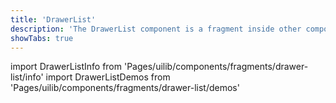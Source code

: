 ```yaml
---
title: 'DrawerList'
description: 'The DrawerList component is a fragment inside other components.'
showTabs: true
---
```


import DrawerListInfo from 'Pages/uilib/components/fragments/drawer-list/info'
import DrawerListDemos from 'Pages/uilib/components/fragments/drawer-list/demos'

<DrawerListInfo />
<DrawerListDemos />
